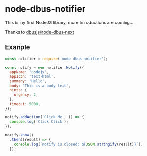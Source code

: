 # node-dbus-notifier

This is my first NodeJS library, more introductions are coming...

Thanks to [dbusjs/node-dbus-next](https://github.com/dbusjs/node-dbus-next)

## Exanple
```js
const notifier = require('node-dbus-notifier');

const notify = new notifier.Notify({
  appName: 'nodejs',
  appIcon: 'text-html',
  summary: 'Hello',
  body: 'This is a body text',
  hints: {
    urgency: 2,
  },
  timeout: 5000,
});

notify.addAction('Click Me', () => {
  console.log('Click Click');
});

notify.show()
  .then((result) => {
    console.log(`notify is closed: ${JSON.stringify(result)}`);
  });
```
